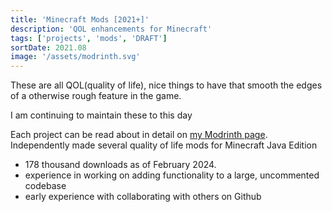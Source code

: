```yaml
---
title: 'Minecraft Mods [2021+]'
description: 'QOL enhancements for Minecraft'
tags: ['projects', 'mods', 'DRAFT']
sortDate: 2021.08
image: '/assets/modrinth.svg'
---
```

These are all QOL(quality of life), nice things to have that smooth the edges of a otherwise rough feature in the game.

I am continuing to maintain these to this day

Each project can be read about in detail on [my Modrinth page](https://modrinth.com/user/F53/mods).
Independently made several quality of life mods for Minecraft Java Edition
- 178 thousand downloads as of February 2024.
- experience in working on adding functionality to a large, uncommented codebase
- early experience with collaborating with others on Github
